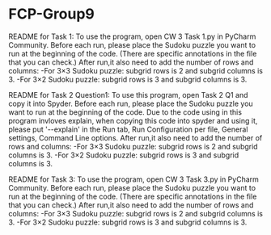 # FCP-Group9
README for Task 1:
To use the program, open CW 3 Task 1.py in PyCharm Community.
Before each run, please place the Sudoku puzzle you want to run at the beginning of the code. (There are specific annotations in the file that you can check.)
After run,it also need to add the number of rows and columns:
-For 3×3 Sudoku puzzle: subgrid rows is 2 and subgrid columns is 3.
-For 3×2 Sudoku puzzle: subgrid rows is 3 and subgrid columns is 3.
 
 README for Task 2 Question1:
 To use this program, open Task 2 Q1 and copy it into Spyder.
 Before each run, please place the Sudoku puzzle you want to run at the beginning of the code. Due to the code using in this program invloves explain, when copying this code into spyder and using it, please put '--explain' in the Run tab, 
Run Configuration per file, General settings, Command Line options.
After run,it also need to add the number of rows and columns:
-For 3×3 Sudoku puzzle: subgrid rows is 2 and subgrid columns is 3.
-For 3×2 Sudoku puzzle: subgrid rows is 3 and subgrid columns is 3.
 
 
README for Task 3:
To use the program, open CW 3 Task 3.py in PyCharm Community.
Before each run, please place the Sudoku puzzle you want to run at the beginning of the code. (There are specific annotations in the file that you can check.)
After run,it also need to add the number of rows and columns:
-For 3×3 Sudoku puzzle: subgrid rows is 2 and subgrid columns is 3.
-For 3×2 Sudoku puzzle: subgrid rows is 3 and subgrid columns is 3.
